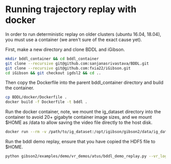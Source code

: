 # Running trajectory replay with docker

In order to run deterministic replay on older clusters (ubuntu 16.04, 18.04), you must use a container (we aren't sure of the exact cause yet).

First, make a new directory and clone BDDL and iGibson.

```bash
mkdir bddl_container && cd bddl_container
git clone --recursive git@github.com:sanjanasrivastava/BDDL.git
git clone --recursive git@github.com:fxia22/iGibson.git
cd iGibson && git checkout igdsl2 && cd ..
```

Then copy the Dockerfile into the parent bddl_container directory and build the container.

```bash
cp BDDL/docker/Dockerfile .
docker build -f Dockerfile -t bddl .
```

Run the docker container, note, we mount the ig_dataset directory into the container to avoid 20+ gigabyte container image sizes, and we mount $HOME as /data to allow saving the video file directly to the host disk.

```bash
docker run --rm -v /path/to/ig_dataset:/opt/igibson/gibson2/data/ig_dataset -v $HOME:/data -it bddl bash
```

Run the bddl demo replay, ensure that you have copied the HDF5 file to $HOME.

```bash
python gibson2/examples/demo/vr_demos/atus/bddl_demo_replay.py --vr_log_path /data/re-shelving_library_books_filtered_0_Rs_int_2021-03-15_22-03-11.hdf5 --frame_save_path /data/re-shelving_library_books_filtered_0_Rs_int_2021-03-15_22-03-11.mp4
```
